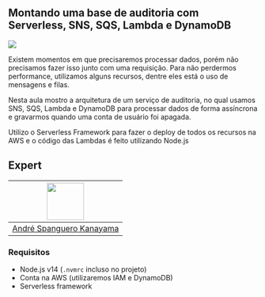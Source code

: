 ## Montando uma base de auditoria com Serverless, SNS, SQS, Lambda e DynamoDB

<img src="https://storage.googleapis.com/golden-wind/experts-club/capa-github.svg" />

Existem momentos em que precisaremos processar dados, porém não precisamos fazer isso junto com uma requisição. Para não perdermos performance, utilizamos alguns recursos, dentre eles está o uso de mensagens e filas.

Nesta aula mostro a arquitetura de um serviço de auditoria, no qual usamos SNS, SQS, Lambda e DynamoDB para processar dados de forma assíncrona e gravarmos quando uma conta de usuário foi apagada.

Utilizo o Serverless Framework para fazer o deploy de todos os recursos na AWS e o código das Lambdas é feito utilizando Node.js

## Expert

| [<img src="https://avatars.githubusercontent.com/u/711732?s=460&u=6b1039f8a921c5733d92d13b2971c55157fee005&v=4" width="75px;"/>](https://github.com/askmon) |
| :-: |
|[André Spanguero Kanayama](https://github.com/askmon)|

### Requisitos

- Node.js v14 (`.nvmrc` incluso no projeto)
- Conta na AWS (utilizaremos IAM e DynamoDB)
- Serverless framework

